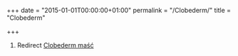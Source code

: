 +++
date = "2015-01-01T00:00:00+01:00"
permalink = "/Clobederm/"
title = "Clobederm"

+++

1.  Redirect [Clobederm maść](/atopedia/Clobederm_maść "wikilink")
